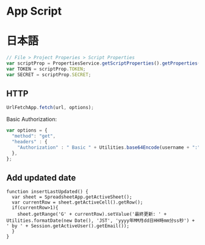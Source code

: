 # App Script

# 日本語

```javascript
// File > Project Properies > Script Properties
var scriptProp = PropertiesService.getScriptProperties().getProperties();
var TOKEN = scriptProp.TOKEN;
var SECRET = scriptProp.SECRET;
```

## HTTP

```javascript
UrlFetchApp.fetch(url, options);
```

Basic Authorization:

```javascript
var options = {
  "method": "get",
  "headers" : {
    "Authorization" : " Basic " + Utilities.base64Encode(username + ":" + password),
  },
};
```

## Add updated date

```
function insertLastUpdated() {
  var sheet = SpreadsheetApp.getActiveSheet();
  var currentRow = sheet.getActiveCell().getRow();
  if(currentRow>1){
    sheet.getRange('G' + currentRow).setValue('最終更新: ' + Utilities.formatDate(new Date(), 'JST', 'yyyy年MM月dd日HH時mm分ss秒') + ' by ' + Session.getActiveUser().getEmail());
  }
}
```
